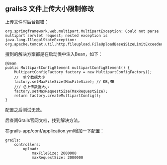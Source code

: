 ## grails3 文件上传大小限制修改

上传文件时后台报错：
```
org.springframework.web.multipart.MultipartException: Could not parse multipart servlet request; nested exception is java.lang.IllegalStateException: org.apache.tomcat.util.http.fileupload.FileUploadBase$SizeLimitExceededException
```

搜到的解决方案都是在启动类中注入Bean，如下：
```
@Bean
public MultipartConfigElement multipartConfigElement() {
    MultipartConfigFactory factory = new MultipartConfigFactory();
    //  单个数据大小
    factory.setMaxFileSize(MaxFileSize); // KB,MB
    /// 总上传数据大小
    factory.setMaxRequestSize(MaxRequestSize);
    return factory.createMultipartConfig();
}

```
配置之后测试无效。

后查阅Grails官网文档，找到解决方法。

在grails-app/conf/application.yml增加一下配置：
```
grails:
    controllers:
        upload:
            maxFileSize: 2000000
            maxRequestSize: 2000000
```